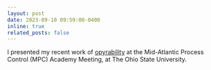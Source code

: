 ```yaml
---
layout: post
date: 2023-09-10 09:59:00-0400
inline: true
related_posts: false
---
```


I presented my recent work of [opyrability](https://codes-group.github.io/opyrability/) at the Mid-Atlantic Process Control (MPC) Academy Meeting, at The Ohio State University.